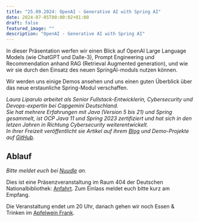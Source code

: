 ```yaml
---
title: "25.09.2024: OpenAI - Generative AI with Spring AI"
date: 2024-07-05T00:00:02+01:00
draft: false
featured_image: ""
description: "OpenAI - Generative AI with Spring AI"
---
```


In dieser Präsentation werfen wir einen Blick auf OpenAI Large Language Models (wie ChatGPT und Dalle-3), Prompt Engineering und Recommendation anhand RAG (Retrieval Augmented generation), und wie wir sie durch den Einsatz des neuen SpringAI-moduls nutzen können. 

Wir werden uns einige Demos ansehen und uns einen guten Überblick über das neue erstaunliche Spring-Modul verschaffen.

_Laura Liparulo arbeitet als Senior Fullstack-Entwicklerin, Cybersecurity und Devops-expertin bei Capgemini Deutschland._  
_Sie hat mehrere Erfahrungen mit Java (Version 5 bis 21) und Spring gesammelt, ist OCP Java 11 und Spring 2023 zertifiziert und hat sich in den letzen Jahren in Richtung Cybersecurity weiterentwickelt._  
_In ihrer Freizeit veröffentlicht sie Artikel auf ihrem [Blog](https://lauraliparulo.altervista.org/) und Demo-Projekte auf [GitHub](https://github.com/lauraliparulo)._

## Ablauf 

_Bitte meldet euch bei [Nuudle](https://nuudel.digitalcourage.de/bYMqx8OnOcCD6lmj) an._

Dies ist eine Präsenzveranstaltung im Raum 404 der Deutschen Nationalbibliothek: [Anfahrt](https://www.dnb.de/DE/Benutzung/Frankfurt/frankfurt_node.html#doc57382bodyText5).
Zum Einlass meldet euch bitte kurz am Empfang.

Die Veranstaltung endet um 20 Uhr, danach gehen wir noch Essen & Trinken im [Apfelwein Frank](https://www.apfelweinwirtschaft-frank.de/).